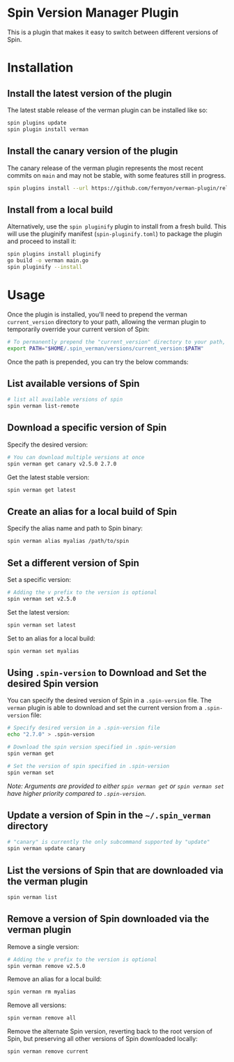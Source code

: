 # Spin Version Manager Plugin

This is a plugin that makes it easy to switch between different versions of Spin.

# Installation

## Install the latest version of the plugin

The latest stable release of the verman plugin can be installed like so:

```sh
spin plugins update
spin plugin install verman
```

## Install the canary version of the plugin

The canary release of the verman plugin represents the most recent commits on `main` and may not be stable, with some features still in progress.

```sh
spin plugins install --url https://github.com/fermyon/verman-plugin/releases/download/canary/verman.json
```

## Install from a local build

Alternatively, use the `spin pluginify` plugin to install from a fresh build. This will use the pluginify manifest (`spin-pluginify.toml`) to package the plugin and proceed to install it:

```sh
spin plugins install pluginify
go build -o verman main.go
spin pluginify --install
```

# Usage

Once the plugin is installed, you'll need to prepend the verman `current_version` directory to your path, allowing the verman plugin to temporarily override your current version of Spin:

```sh
# To permanently prepend the "current_version" directory to your path, add this command to your .zshrc/.bashrc file.
export PATH="$HOME/.spin_verman/versions/current_version:$PATH"
```

Once the path is prepended, you can try the below commands:

## List available versions of Spin

```sh
# list all available versions of spin
spin verman list-remote
```

## Download a specific version of Spin

Specify the desired version:

```sh
# You can download multiple versions at once
spin verman get canary v2.5.0 2.7.0
```

Get the latest stable version:

```sh
spin verman get latest
```

## Create an alias for a local build of Spin

Specify the alias name and path to Spin binary:

```sh
spin verman alias myalias /path/to/spin
```

## Set a different version of Spin

Set a specific version:

```sh
# Adding the v prefix to the version is optional
spin verman set v2.5.0
```

Set the latest version:

```sh
spin verman set latest
```

Set to an alias for a local build:

```sh
spin verman set myalias
```

## Using `.spin-version` to Download and Set the desired Spin version

You can specify the desired version of Spin in a `.spin-version` file. The `verman` plugin is able to download and set the current version from a `.spin-version` file:

```bash
# Specify desired version in a .spin-version file
echo "2.7.0" > .spin-version

# Download the spin version specified in .spin-version
spin verman get

# Set the version of spin specified in .spin-version
spin verman set
```

*Note: Arguments are provided to either `spin verman get` or `spin verman set` have higher priority compared to `.spin-version`.*

## Update a version of Spin in the `~/.spin_verman` directory

```sh
# "canary" is currently the only subcommand supported by "update"
spin verman update canary
```

## List the versions of Spin that are downloaded via the verman plugin

```sh
spin verman list
```

## Remove a version of Spin downloaded via the verman plugin

Remove a single version:

```sh
# Adding the v prefix to the version is optional
spin verman remove v2.5.0
```

Remove an alias for a local build:

```sh
spin verman rm myalias
```

Remove all versions:

```sh
spin verman remove all
```

Remove the alternate Spin version, reverting back to the root version of Spin, but preserving all other versions of Spin downloaded locally:

```sh
spin verman remove current
```